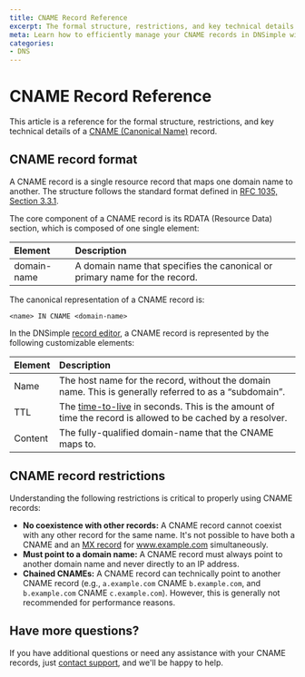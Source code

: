```yaml
---
title: CNAME Record Reference
excerpt: The formal structure, restrictions, and key technical details of a CNAME record.
meta: Learn how to efficiently manage your CNAME records in DNSimple with our step-by-step guide for adding, updating, and removing records with ease.
categories:
- DNS
---
```


# CNAME Record Reference

This article is a reference for the formal structure, restrictions, and key technical details of a [CNAME (Canonical Name)](/articles/cname-record/) record.

## CNAME record format

A CNAME record is a single resource record that maps one domain name to another. The structure follows the standard format defined in [RFC 1035, Section 3.3.1](https://datatracker.ietf.org/doc/html/rfc1035#section-3.3.1).

The core component of a CNAME record is its RDATA (Resource Data) section, which is composed of one single element:

| Element | Description |
|:--------|:-------------------------------------------------------|
| domain-name | A domain name that specifies the canonical or primary name for the record. |

The canonical representation of a CNAME record is:
```
<name> IN CNAME <domain-name>
```
In the DNSimple [record editor](/articles/record-editor/), a CNAME record is represented by the following customizable elements:

| Element | Description |
|:--------|:-------------------------------------------------------|
|Name| The host name for the record, without the domain name. This is generally referred to as a “subdomain”.|
|TTL| The [time-to-live](/articles/what-is-ttl/) in seconds. This is the amount of time the record is allowed to be cached by a resolver.|
|Content| The fully-qualified domain-name that the CNAME maps to.|

## CNAME record restrictions
Understanding the following restrictions is critical to properly using CNAME records:
- **No coexistence with other records:** A CNAME record cannot coexist with any other record for the same name. It's not possible to have both a CNAME and an [MX record](/articles/mx-record/) for www.example.com simultaneously.
- **Must point to a domain name:** A CNAME record must always point to another domain name and never directly to an IP address.
- **Chained CNAMEs:** A CNAME record can technically point to another CNAME record (e.g., `a.example.com` CNAME `b.example.com`, and `b.example.com` CNAME `c.example.com`). However, this is generally not recommended for performance reasons.

## Have more questions?
If you have additional questions or need any assistance with your CNAME records, just [contact support](https://dnsimple.com/feedback), and we'll be happy to help.
